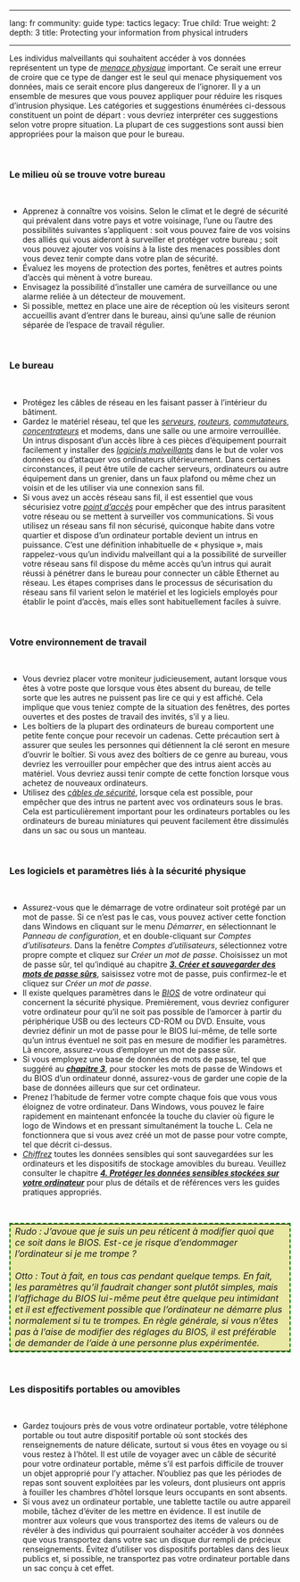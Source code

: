 

---

lang: fr
community: guide
type: tactics
legacy: True
child: True
weight: 2
depth: 3
title: Protecting your information from physical intruders

---

<p>Les individus malveillants qui souhaitent accéder à vos données représentent un type de <a href="glossaire#Menace_physique" title="Menace_physique"><i>menace physique</i></a> important. Ce serait une erreur de croire que ce type de danger est le seul qui menace physiquement vos données, mais ce serait encore plus dangereux de l’ignorer. Il y a un ensemble de mesures que vous pouvez appliquer pour réduire les risques d’intrusion physique. Les catégories et suggestions énumérées ci-dessous constituent un point de départ&nbsp;: vous devriez interpréter ces suggestions selon votre propre situation. La plupart de ces suggestions sont aussi bien appropriées pour la maison que pour le bureau.</p>

<p>&nbsp;</p>

<h3>Le milieu où se trouve votre bureau</h3>

<p>&nbsp;</p>

<ul>
	<li>Apprenez à connaître vos voisins. Selon le climat et le degré de sécurité qui prévalent dans votre pays et votre voisinage, l’une ou l’autre des possibilités suivantes s’appliquent&nbsp;: soit vous pouvez faire de vos voisins des alliés qui vous aideront à surveiller et protéger votre bureau&nbsp;; soit vous pouvez ajouter vos voisins à la liste des menaces possibles dont vous devez tenir compte dans votre plan de sécurité.</li>
	<li>Évaluez les moyens de protection des portes, fenêtres et autres points d’accès qui mènent à votre bureau.</li>
	<li>Envisagez la possibilité d’installer une caméra de surveillance ou une alarme reliée à un détecteur de mouvement.</li>
	<li>Si possible, mettez en place une aire de réception où les visiteurs seront accueillis avant d’entrer dans le bureau, ainsi qu’une salle de réunion séparée de l’espace de travail régulier.</li>
</ul>

<p>&nbsp;</p>

<h3>Le bureau</h3>

<p>&nbsp;</p>

<ul>
	<li>Protégez les câbles de réseau en les faisant passer à l’intérieur du bâtiment.</li>
	<li>Gardez le matériel réseau, tel que les <a href="glossaire#Serveur" title="Serveur"><i>serveurs</i></a>, <a href="glossaire#Routeur" title="Routeur"><i>routeurs</i></a>, <a href="glossaire#Routeur" title="Routeur"><i>commutateurs</i></a>, <a href="glossaire#Routeur" title="Routeur"><i>concentrateurs</i></a> et modems, dans une salle ou une armoire verrouillée. Un intrus disposant d’un accès libre à ces pièces d’équipement pourrait facilement y installer des <a href="glossaire#Logiciel_malveillant" title="Logiciel_malveillant"><i>logiciels malveillants</i></a> dans le but de voler vos données ou d’attaquer vos ordinateurs ultérieurement. Dans certaines circonstances, il peut être utile de cacher serveurs, ordinateurs ou autre équipement dans un grenier, dans un faux plafond ou même chez un voisin et de les utiliser via une connexion sans fil.</li>
	<li>Si vous avez un accès réseau sans fil, il est essentiel que vous sécurisiez votre <a href="glossaire#Routeur" title="Routeur"><i>point d’accès</i></a> pour empêcher que des intrus parasitent votre réseau ou se mettent à surveiller vos communications. Si vous utilisez un réseau sans fil non sécurisé, quiconque habite dans votre quartier et dispose d’un ordinateur portable devient un intrus en puissance. C’est une définition inhabituelle de «&nbsp;physique&nbsp;», mais rappelez-vous qu’un individu malveillant qui a la possibilité de surveiller votre réseau sans fil dispose du même accès qu’un intrus qui aurait réussi à pénétrer dans le bureau pour connecter un câble Ethernet au réseau. Les étapes comprises dans le processus de sécurisation du réseau sans fil varient selon le matériel et les logiciels employés pour établir le point d’accès, mais elles sont habituellement faciles à suivre.</li>
</ul>

<p>&nbsp;</p>

<h3>Votre environnement de travail</h3>

<p>&nbsp;</p>

<ul>
	<li>Vous devriez placer votre moniteur judicieusement, autant lorsque vous êtes à votre poste que lorsque vous êtes absent du bureau, de telle sorte que les autres ne puissent pas lire ce qui y est affiché. Cela implique que vous teniez compte de la situation des fenêtres, des portes ouvertes et des postes de travail des invités, s’il y a lieu.</li>
	<li>Les boîtiers de la plupart des ordinateurs de bureau comportent une petite fente conçue pour recevoir un cadenas. Cette précaution sert à assurer que seules les personnes qui détiennent la clé seront en mesure d’ouvrir le boîtier. Si vous avez des boîtiers de ce genre au bureau, vous devriez les verrouiller pour empêcher que des intrus aient accès au matériel. Vous devriez aussi tenir compte de cette fonction lorsque vous achetez de nouveaux ordinateurs.</li>
	<li>Utilisez des <a href="glossaire#Cable_de_securite" title="Cable_de_securite"><i>câbles de sécurité</i></a>, lorsque cela est possible, pour empêcher que des intrus ne partent avec vos ordinateurs sous le bras. Cela est particulièrement important pour les ordinateurs portables ou les ordinateurs de bureau miniatures qui peuvent facilement être dissimulés dans un sac ou sous un manteau.</li>
</ul>

<p>&nbsp;</p>

<h3>Les logiciels et paramètres liés à la sécurité physique</h3>

<p>&nbsp;</p>

<ul>
	<li>Assurez-vous que le démarrage de votre ordinateur soit protégé par un mot de passe. Si ce n’est pas le cas, vous pouvez activer cette fonction dans Windows en cliquant sur le menu <i>Démarrer</i>, en sélectionnant le <i>Panneau de configuration</i>, et en double-cliquant sur <i>Comptes d’utilisateurs</i>. Dans la fenêtre <i>Comptes d’utilisateurs</i>, sélectionnez votre propre compte et cliquez sur <i>Créer un mot de passe</i>. Choisissez un mot de passe sûr, tel qu’indiqué au chapitre <a href="chapter-3" title="Chapitre 3"><i><b>3. Créer et sauvegarder des mots de passe sûrs</b></i></a>, saisissez votre mot de passe, puis confirmez-le et cliquez sur <i>Créer un mot de passe</i>.</li>
	<li>Il existe quelques paramètres dans le <a href="glossaire#BIOS" title="BIOS"><i>BIOS</i></a> de votre ordinateur qui concernent la sécurité physique. Premièrement, vous devriez configurer votre ordinateur pour qu’il ne soit pas possible de l’amorcer à partir du périphérique USB ou des lecteurs CD-ROM ou DVD. Ensuite, vous devriez définir un mot de passe pour le BIOS lui-même, de telle sorte qu’un intrus éventuel ne soit pas en mesure de modifier les paramètres. Là encore, assurez-vous d’employer un mot de passe sûr.</li>
	<li>Si vous employez une base de données de mots de passe, tel que suggéré au <a href="chapter-3" title="Chapitre 3"><i><b>chapitre 3</b></i></a>, pour stocker les mots de passe de Windows et du BIOS d’un ordinateur donné, assurez-vous de garder une copie de la base de données ailleurs que sur cet ordinateur.</li>
	<li>Prenez l’habitude de fermer votre compte chaque fois que vous vous éloignez de votre ordinateur. Dans Windows, vous pouvez le faire rapidement en maintenant enfoncée la touche du clavier où figure le logo de Windows et en pressant simultanément la touche L. Cela ne fonctionnera que si vous avez créé un mot de passe pour votre compte, tel que décrit ci-dessus.</li>
	<li><a href="glossaire#Chiffrement" title="Chiffrement"><i>Chiffrez</i></a> toutes les données sensibles qui sont sauvegardées sur les ordinateurs et les dispositifs de stockage amovibles du bureau. Veuillez consulter le chapitre <a href="chapter-4" title="Chapitre 4"><i><b>4. Protéger les données sensibles stockées sur votre ordinateur</b></i></a> pour plus de détails et de références vers les guides pratiques appropriés.</li>
</ul>

<p>&nbsp;</p>

<table cellpadding="5" cellspacing="0" style="border: 2pt dashed #008000; background-color: #e9e8a4">
	<tbody>
		<tr>
			<td><i>Rudo&nbsp;: J’avoue que je suis un peu réticent à modifier quoi que ce soit dans le BIOS. Est-ce je risque d’endommager l’ordinateur si je me trompe&nbsp;? </i><br />
			<br />
			<i>Otto&nbsp;: Tout à fait, en tous cas pendant quelque temps. En fait, les paramètres qu’il faudrait changer sont plutôt simples, mais l’affichage du BIOS lui-même peut être quelque peu intimidant et il est effectivement possible que l’ordinateur ne démarre plus normalement si tu te trompes. En règle générale, si vous n’êtes pas à l’aise de modifier des réglages du BIOS, il est préférable de demander de l’aide à une personne plus expérimentée.</i></td>
		</tr>
	</tbody>
</table>

<p>&nbsp;</p>

<h3>Les dispositifs portables ou amovibles</h3>

<p>&nbsp;</p>

<ul>
	<li>Gardez toujours près de vous votre ordinateur portable, votre téléphone portable ou tout autre dispositif portable où sont stockés des renseignements de nature délicate, surtout si vous êtes en voyage ou si vous restez à l’hôtel. Il est utile de voyager avec un câble de sécurité pour votre ordinateur portable, même s’il est parfois difficile de trouver un objet approprié pour l’y attacher. N’oubliez pas que les périodes de repas sont souvent exploitées par les voleurs, dont plusieurs ont appris à fouiller les chambres d’hôtel lorsque leurs occupants en sont absents.</li>
	<li>Si vous avez un ordinateur portable, une tablette tactile ou autre appareil mobile, tâchez d’éviter de les mettre en évidence. Il est inutile de montrer aux voleurs que vous transportez des items de valeurs ou de révéler à des individus qui pourraient souhaiter accéder à vos données que vous transportez dans votre sac un disque dur rempli de précieux renseignements. Évitez d’utiliser vos dispositifs portables dans des lieux publics et, si possible, ne transportez pas votre ordinateur portable dans un sac conçu à cet effet.</li>
</ul>

<p>&nbsp;</p>


